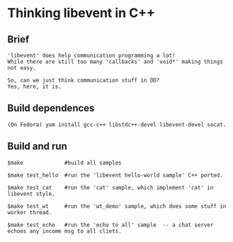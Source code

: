 Thinking libevent in C++
============================

Brief
----
    'libevent' does help communication programming a lot! 
    While there are still too many 'callbacks' and 'void*' making things not easy.
    
    So, can we just think communication stuff in OO?
    Yes, here, it is.

Build dependences
-----------------
    (On Fedora) yum install gcc-c++ libstdc++-devel libevent-devel socat.

Build and run
-------------
    $make             #build all samples
    
    $make test_hello  #run the 'libevent hello-world sample' C++ ported.
    
    $make test_cat    #run the 'cat' sample, which implement 'cat' in libevent style.
    
    $make test_wt     #run the 'wt_demo' sample, which does some stuff in worker thread.
    
    $make test_echo   #run the 'echo to all' sample  -- a chat server echoes any income msg to all cliets.



